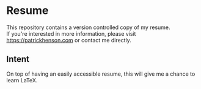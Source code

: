 # Resume

This repository contains a version controlled copy of my resume.  
If you're interested in more information, please visit https://patrickhenson.com or contact me directly.

## Intent

On top of having an easily accessible resume, this will give me a chance to learn LaTeX.

